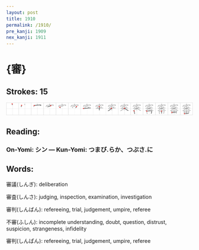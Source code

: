 ```yaml
---
layout: post
title: 1910
permalink: /1910/
pre_kanji: 1909
nex_kanji: 1911
---
```


# {審}

## Strokes: 15

<div class="stroke"><img src="../images/E5AFA9.png" /></div>

## Reading:

### On-Yomi: シン &mdash; Kun-Yomi: つまび.らか、つぶさ.に

## Words:

審議(しんぎ): deliberation

審査(しんさ): judging, inspection, examination, investigation

審判(しんばん): refereeing, trial, judgement, umpire, referee

不審(ふしん): incomplete understanding, doubt, question, distrust, suspicion, strangeness, infidelity

審判(しんぱん): refereeing, trial, judgement, umpire, referee
